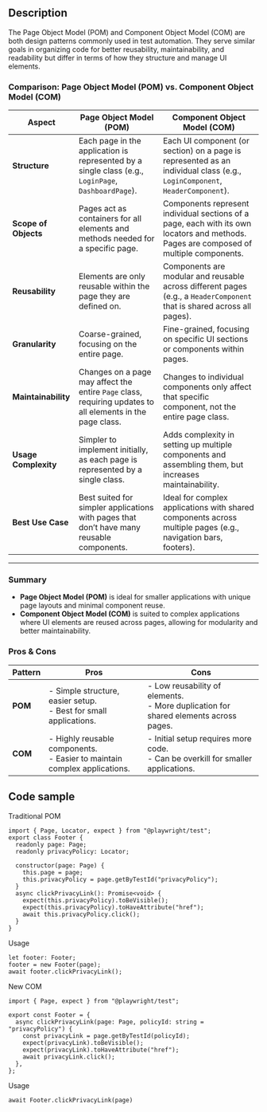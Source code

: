 ## Description
The Page Object Model (POM) and Component Object Model (COM) are both design patterns commonly used in test automation. They serve similar goals in organizing code for better reusability, maintainability, and readability but differ in terms of how they structure and manage UI elements.

### Comparison: Page Object Model (POM) vs. Component Object Model (COM)

| Aspect               | Page Object Model (POM)                                                                                     | Component Object Model (COM)                                                                                               |
|----------------------|-------------------------------------------------------------------------------------------------------------|-----------------------------------------------------------------------------------------------------------------------------|
| **Structure**        | Each page in the application is represented by a single class (e.g., `LoginPage`, `DashboardPage`).         | Each UI component (or section) on a page is represented as an individual class (e.g., `LoginComponent`, `HeaderComponent`). |
| **Scope of Objects** | Pages act as containers for all elements and methods needed for a specific page.                            | Components represent individual sections of a page, each with its own locators and methods. Pages are composed of multiple components. |
| **Reusability**      | Elements are only reusable within the page they are defined on.                                             | Components are modular and reusable across different pages (e.g., a `HeaderComponent` that is shared across all pages).     |
| **Granularity**      | Coarse-grained, focusing on the entire page.                                                                | Fine-grained, focusing on specific UI sections or components within pages.                                                  |
| **Maintainability**  | Changes on a page may affect the entire `Page` class, requiring updates to all elements in the page class.  | Changes to individual components only affect that specific component, not the entire page class.                            |
| **Usage Complexity** | Simpler to implement initially, as each page is represented by a single class.                              | Adds complexity in setting up multiple components and assembling them, but increases maintainability.                       |
| **Best Use Case**    | Best suited for simpler applications with pages that don’t have many reusable components.                   | Ideal for complex applications with shared components across multiple pages (e.g., navigation bars, footers).                |

---

### Summary

- **Page Object Model (POM)** is ideal for smaller applications with unique page layouts and minimal component reuse.
- **Component Object Model (COM)** is suited to complex applications where UI elements are reused across pages, allowing for modularity and better maintainability.


### Pros & Cons


| Pattern | Pros                                                                                           | Cons                                                                                           |
|---------|------------------------------------------------------------------------------------------------|------------------------------------------------------------------------------------------------|
| **POM** | - Simple structure, easier setup. <br> - Best for small applications.                         | - Low reusability of elements. <br> - More duplication for shared elements across pages.       |
| **COM** | - Highly reusable components. <br> - Easier to maintain complex applications.                 | - Initial setup requires more code. <br> - Can be overkill for smaller applications.           |



## Code sample
Traditional POM 
```
import { Page, Locator, expect } from "@playwright/test";
export class Footer {
  readonly page: Page;
  readonly privacyPolicy: Locator;

  constructor(page: Page) {
    this.page = page;
    this.privacyPolicy = page.getByTestId("privacyPolicy");
  }
  async clickPrivacyLink(): Promise<void> {
    expect(this.privacyPolicy).toBeVisible();
    expect(this.privacyPolicy).toHaveAttribute("href");
    await this.privacyPolicy.click();
  }
}
```
Usage 
```
let footer: Footer;
footer = new Footer(page);
await footer.clickPrivacyLink();
```
New COM 
```
import { Page, expect } from "@playwright/test";

export const Footer = {
  async clickPrivacyLink(page: Page, policyId: string = "privacyPolicy") {
    const privacyLink = page.getByTestId(policyId);
    expect(privacyLink).toBeVisible();
    expect(privacyLink).toHaveAttribute("href");
    await privacyLink.click();
  },
};
```
Usage 
```
await Footer.clickPrivacyLink(page)
```

